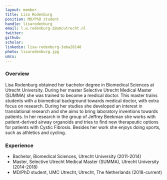 ```yaml
---
layout: member
title: Lisa Rodenburg
position: MD/PhD student
handle: lisarodenburg
email: l.w.rodenburg-2@umcutrecht.nl
twitter:
github: 
scholar: 
linkedin: lisa-rodenburg-3aba28148
photo: lisarodenburg.jpg
umcu:
---
```


### Overview
Lisa Rodenburg obtained her bachelor degree in Biomedical Sciences at Utrecht University. During her master Selective Utrecht Medical Master (SUMMA) she was trained to become a medical doctor. This master trains students with a biomedical background towards medical doctor, with extra focus on research. During her studies she developed an interest in translational research and she aims to bring laboratory inventions towards patients. In her research in the group of Jeffrey Beekman she works with patient-derived airway organoids and tries to find new therapeutic options for patients with Cystic Fibrosis. Besides her work she enjoys doing sports, such as athletics and cycling.    

### Experience
- Bachelor, Biomedical Sciences, Utrecht University (2011-2014)
- Master, Selective Utrecht Medical Master (SUMMA), Utrecht University (2014-2018)
- MD/PhD student, UMC Utrecht, Utrecht, The Netherlands (2018-current)


